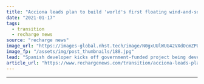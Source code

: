 ```yaml
---
title: "Acciona leads plan to build 'world's first floating wind-and-solar hydrogen complex'"
date: "2021-01-17"
tags: 
  - transition
  - recharge news
source: "recharge news"
image_url: "https://images-global.nhst.tech/image/N0gxUUlWUG42VXdOcmZPUmFDWmU0d2JBUEdCdmh4b1l5dlU4cDZKYmRxYz0=/nhst/binary/afc39ec0ec209322eb6ccd5c0a9e5bf9"
image_fp: "/assets/img/post_thumbnails/188.jpg"
lead: "Spanish developer kicks off government-funded project being developed around Hexicon's twin-turbine design wired together with open-sea PV"
article_url: "https://www.rechargenews.com/transition/acciona-leads-plan-to-build-worlds-first-floating-wind-and-solar-hydrogen-complex/2-1-946028"
---
```


---
